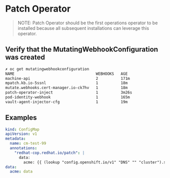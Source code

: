 # Patch Operator

> NOTE: Patch Operator should be the first operations operator to be installed because all subsequent installations can leverage this operator.

## Verify that the MutatingWebhookConfiguration was created

```bash
✗ oc get mutatingwebhookconfiguration
NAME                                    WEBHOOKS   AGE
machine-api                             2          171m
mpatch.kb.io-5ssnl                      1          18m
mutate.webhooks.cert-manager.io-ck7hv   1          18m
patch-operator-inject                   1          3m26s
pod-identity-webhook                    1          165m
vault-agent-injector-cfg                1          19m
```

## Examples

```yaml
kind: ConfigMap 
apiVersion: v1 
metadata:
  name: cm-test-99
  annotations:
    "redhat-cop.redhat.io/patch": |
      data:
        acme: {{ (lookup "config.openshift.io/v1" "DNS" "" "cluster").spec.baseDomain }}
data:
  acme: data
```
